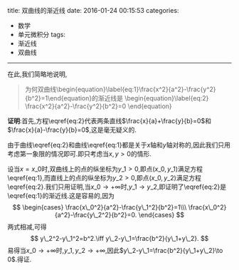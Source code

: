 title: 双曲线的渐近线
date: 2016-01-24 00:15:53
categories:
- 数学
- 单元微积分
tags:
- 渐近线
- 双曲线

---
在此,我们简略地说明,

>为何双曲线\begin{equation}\label{eq:1}\frac{x^2}{a^2}-\frac{y^2}{b^2}=1\end{equation}的渐近线是
\begin{equation}\label{eq:2}
\frac{x^2}{a^2}-\frac{y^2}{b^2}=0
\end{equation}



**证明**:首先,方程\eqref{eq:2}代表两条直线$\frac{x}{a}+\frac{y}{b}=0$和$\frac{x}{a}-\frac{y}{b}=0$,这是毫无疑义的.

由于曲线\eqref{eq:2}和曲线\eqref{eq:1}都是关于$x$轴和$y$轴对称的,因此我们只用考虑第一象限的情况即可.即只考虑当$x,y>0$的情形.

设当$x=x\_0$时,双曲线上的点的纵坐标为$y\_1>0$,即点$(x\_0,y\_1)$满足方程\eqref{eq:1},而直线上的点的纵坐标为$y\_2>0$,即点$(x\_0,y\_2)$满足方程\eqref{eq:2}.我们只用证明,当$x\_0\to +\infty$时,$y\_1\to y\_2$,即证明了\eqref{eq:2}是\eqref{eq:1}的渐近线.这是容易的,因为
$$
\begin{cases}
\frac{x\_0^2}{a^2}-\frac{y\_1^2}{b^2}=1\\\
\frac{x\_0^2}{a^2}-\frac{y\_2^2}{b^2}=0.
\end{cases}
$$
两式相减,可得
$$
y\_2^2-y\_1^2=b^2.\iff y\_2-y\_1=\frac{b^2}{y\_1+y\_2}.
$$
易得当$x\_0\to +\infty$时,$y\_1,y\_2\to +\infty$,因此$y\_2-y\_1=\frac{b^2}{y\_1+y\_2}\to 0$.得证.
